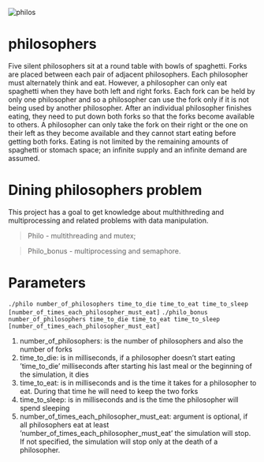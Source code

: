 ![philos](https://user-images.githubusercontent.com/63720882/139644206-60210874-2101-4ee5-837a-2b613d272555.png)
# philosophers
Five silent philosophers sit at a round table with bowls of spaghetti. Forks are placed between each pair of adjacent philosophers. Each philosopher must alternately think and eat. However, a philosopher can only eat spaghetti when they have both left and right forks. Each fork can be held by only one philosopher and so a philosopher can use the fork only if it is not being used by another philosopher. After an individual philosopher finishes eating, they need to put down both forks so that the forks become available to others. A philosopher can only take the fork on their right or the one on their left as they become available and they cannot start eating before getting both forks. Eating is not limited by the remaining amounts of spaghetti or stomach space; an infinite supply and an infinite demand are assumed.

# Dining philosophers problem

This project has a goal to get knowledge about multhithreding and multiprocessing and related problems with data manipulation.


>Philo - multithreading and mutex;

>Philo_bonus - multiprocessing and semaphore.

# Parameters

`./philo number_of_philosophers time_to_die time_to_eat time_to_sleep [number_of_times_each_philosopher_must_eat]`
`./philo_bonus number_of_philosophers time_to_die time_to_eat time_to_sleep [number_of_times_each_philosopher_must_eat]`

1. number_of_philosophers: is the number of philosophers and also the number of forks
2. time_to_die: is in milliseconds, if a philosopher doesn’t start eating ’time_to_die’ milliseconds after starting his last meal or the beginning of the       simulation, it dies
3. time_to_eat: is in milliseconds and is the time it takes for a philosopher to eat. During that time he will need to keep the two forks
4. time_to_sleep: is in milliseconds and is the time the philosopher will spend sleeping
5. number_of_times_each_philosopher_must_eat: argument is optional, if all philosophers eat at least ’number_of_times_each_philosopher_must_eat’ the simulation will stop. If not specified, the simulation will stop only at the death of a philosopher.
